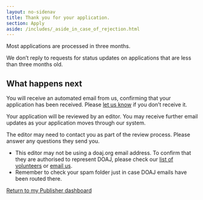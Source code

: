```yaml
---
layout: no-sidenav
title: Thank you for your application.
section: Apply
aside: /includes/_aside_in_case_of_rejection.html
---
```


Most applications are processed in three months.

We don’t reply to requests for status updates on applications that are less than three months old.

## What happens next

You will receive an automated email from us, confirming that your application has been received. Please [let us know](/contact/) if you don’t receive it.

Your application will be reviewed by an editor. You may receive further email updates as your application moves through our system.

The editor may need to contact you as part of the review process. Please answer any questions they send you.
  - This editor may not be using a doaj.org email address. To confirm that they are authorised to represent DOAJ, please check our [list of volunteers](/about/volunteers) or [email us](/contact/).
  - Remember to check your spam folder just in case DOAJ emails have been routed there.

<a href="/publisher/" class="button">Return to my Publisher dashboard</a>
